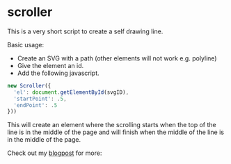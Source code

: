 # scroller
This is a very short script to create a self drawing line.

Basic usage: 
- Create an SVG with a path (other elements will not work e.g. polyline)
- Give the element an id.
- Add the following javascript.
``` javascript
new Scroller({
  'el': document.getElementById(svgID),
  'startPoint': .5,
  'endPoint': .5
}))
```

This will create an element where the scrolling starts when the top of the line
is in the middle of the page and will finish when the middle of the line is in
the middle of the page.

Check out my
[blogpost](http://www.thejoemorgan.com/blog/2015/09/03/creating-scrolling-self-drawing-lines/) for more:
